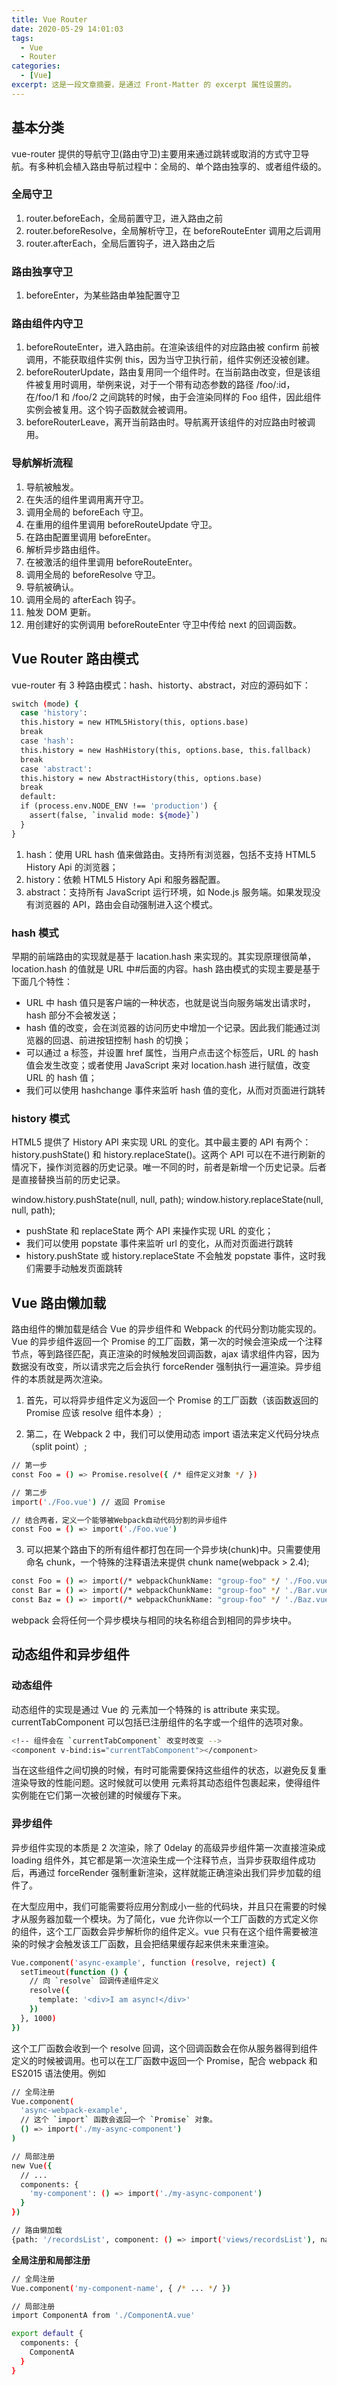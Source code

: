 ```yaml
---
title: Vue Router
date: 2020-05-29 14:01:03
tags:
  - Vue
  - Router
categories:
  - [Vue]
excerpt: 这是一段文章摘要，是通过 Front-Matter 的 excerpt 属性设置的。
---
```


## 基本分类

vue-router 提供的导航守卫(路由守卫)主要用来通过跳转或取消的方式守卫导航。有多种机会植入路由导航过程中：全局的、单个路由独享的、或者组件级的。

<!-- more -->

### 全局守卫

1. router.beforeEach，全局前置守卫，进入路由之前
2. router.beforeResolve，全局解析守卫，在 beforeRouteEnter 调用之后调用
3. router.afterEach，全局后置钩子，进入路由之后

### 路由独享守卫

1. beforeEnter，为某些路由单独配置守卫

### 路由组件内守卫

1. beforeRouteEnter，进入路由前。在渲染该组件的对应路由被 confirm 前被调用，不能获取组件实例 this，因为当守卫执行前，组件实例还没被创建。
2. beforeRouterUpdate，路由复用同一个组件时。在当前路由改变，但是该组件被复用时调用，举例来说，对于一个带有动态参数的路径 /foo/:id，在/foo/1 和 /foo/2 之间跳转的时候，由于会渲染同样的 Foo 组件，因此组件实例会被复用。这个钩子函数就会被调用。
3. beforeRouterLeave，离开当前路由时。导航离开该组件的对应路由时被调用。

### 导航解析流程

1. 导航被触发。
2. 在失活的组件里调用离开守卫。
3. 调用全局的 beforeEach 守卫。
4. 在重用的组件里调用 beforeRouteUpdate 守卫。
5. 在路由配置里调用 beforeEnter。
6. 解析异步路由组件。
7. 在被激活的组件里调用 beforeRouteEnter。
8. 调用全局的 beforeResolve 守卫。
9. 导航被确认。
10. 调用全局的 afterEach 钩子。
11. 触发 DOM 更新。
12. 用创建好的实例调用 beforeRouteEnter 守卫中传给 next 的回调函数。

## Vue Router 路由模式

vue-router 有 3 种路由模式：hash、historty、abstract，对应的源码如下：

```bash
switch (mode) {
  case 'history':
  this.history = new HTML5History(this, options.base)
  break
  case 'hash':
  this.history = new HashHistory(this, options.base, this.fallback)
  break
  case 'abstract':
  this.history = new AbstractHistory(this, options.base)
  break
  default:
  if (process.env.NODE_ENV !== 'production') {
    assert(false, `invalid mode: ${mode}`)
  }
}
```

1. hash：使用 URL hash 值来做路由。支持所有浏览器，包括不支持 HTML5 History Api 的浏览器；
2. history：依赖 HTML5 History Api 和服务器配置。
3. abstract：支持所有 JavaScript 运行环境，如 Node.js 服务端。如果发现没有浏览器的 API，路由会自动强制进入这个模式。

### hash 模式

早期的前端路由的实现就是基于 lacation.hash 来实现的。其实现原理很简单，location.hash 的值就是 URL 中#后面的内容。hash 路由模式的实现主要是基于下面几个特性：

- URL 中 hash 值只是客户端的一种状态，也就是说当向服务端发出请求时，hash 部分不会被发送；
- hash 值的改变，会在浏览器的访问历史中增加一个记录。因此我们能通过浏览器的回退、前进按钮控制 hash 的切换；
- 可以通过 a 标签，并设置 href 属性，当用户点击这个标签后，URL 的 hash 值会发生改变；或者使用 JavaScript 来对 location.hash 进行赋值，改变 URL 的 hash 值；
- 我们可以使用 hashchange 事件来监听 hash 值的变化，从而对页面进行跳转

### history 模式

HTML5 提供了 History API 来实现 URL 的变化。其中最主要的 API 有两个：history.pushState() 和 history.replaceState()。这两个 API 可以在不进行刷新的情况下，操作浏览器的历史记录。唯一不同的时，前者是新增一个历史记录。后者是直接替换当前的历史记录。

window.history.pushState(null, null, path);
window.history.replaceState(null, null, path);

- pushState 和 replaceState 两个 API 来操作实现 URL 的变化；
- 我们可以使用 popstate 事件来监听 url 的变化，从而对页面进行跳转
- history.pushState 或 history.replaceState 不会触发 popstate 事件，这时我们需要手动触发页面跳转

## Vue 路由懒加载

路由组件的懒加载是结合 Vue 的异步组件和 Webpack 的代码分割功能实现的。Vue 的异步组件返回一个 Promise 的工厂函数，第一次的时候会渲染成一个注释节点，等到路径匹配，真正渲染的时候触发回调函数，ajax 请求组件内容，因为数据没有改变，所以请求完之后会执行 forceRender 强制执行一遍渲染。异步组件的本质就是两次渲染。

1. 首先，可以将异步组件定义为返回一个 Promise 的工厂函数（该函数返回的 Promise 应该 resolve 组件本身）;

2. 第二，在 Webpack 2 中，我们可以使用动态 import 语法来定义代码分块点（split point）;

```bash
// 第一步
const Foo = () => Promise.resolve({ /* 组件定义对象 */ })

// 第二步
import('./Foo.vue') // 返回 Promise

// 结合两者，定义一个能够被Webpack自动代码分割的异步组件
const Foo = () => import('./Foo.vue')
```

3. 可以把某个路由下的所有组件都打包在同一个异步块(chunk)中。只需要使用命名 chunk，一个特殊的注释语法来提供 chunk name(webpack > 2.4);

```bash
const Foo = () => import(/* webpackChunkName: "group-foo" */ './Foo.vue')
const Bar = () => import(/* webpackChunkName: "group-foo" */ './Bar.vue')
const Baz = () => import(/* webpackChunkName: "group-foo" */ './Baz.vue')
```

webpack 会将任何一个异步模块与相同的块名称组合到相同的异步块中。

## 动态组件和异步组件

### 动态组件

动态组件的实现是通过 Vue 的 <component> 元素加一个特殊的 is attribute 来实现。 currentTabComponent 可以包括已注册组件的名字或一个组件的选项对象。

```bash
<!-- 组件会在 `currentTabComponent` 改变时改变 -->
<component v-bind:is="currentTabComponent"></component>
```

当在这些组件之间切换的时候，有时可能需要保持这些组件的状态，以避免反复重渲染导致的性能问题。这时候就可以使用 <keep-alive> 元素将其动态组件包裹起来，使得组件实例能在它们第一次被创建的时候缓存下来。

### 异步组件

异步组件实现的本质是 2 次渲染，除了 0delay 的高级异步组件第一次直接渲染成 loading 组件外，其它都是第一次渲染生成一个注释节点，当异步获取组件成功后，再通过 forceRender 强制重新渲染，这样就能正确渲染出我们异步加载的组件了。

在大型应用中，我们可能需要将应用分割成小一些的代码块，并且只在需要的时候才从服务器加载一个模块。为了简化，vue 允许你以一个工厂函数的方式定义你的组件，这个工厂函数会异步解析你的组件定义。vue 只有在这个组件需要被渲染的时候才会触发该工厂函数，且会把结果缓存起来供未来重渲染。

```bash
Vue.component('async-example', function (resolve, reject) {
  setTimeout(function () {
    // 向 `resolve` 回调传递组件定义
    resolve({
      template: '<div>I am async!</div>'
    })
  }, 1000)
})
```

这个工厂函数会收到一个 resolve 回调，这个回调函数会在你从服务器得到组件定义的时候被调用。也可以在工厂函数中返回一个 Promise，配合 webpack 和 ES2015 语法使用。例如

```bash
// 全局注册
Vue.component(
  'async-webpack-example',
  // 这个 `import` 函数会返回一个 `Promise` 对象。
  () => import('./my-async-component')
)

// 局部注册
new Vue({
  // ...
  components: {
    'my-component': () => import('./my-async-component')
  }
})

// 路由懒加载
{path: '/recordsList', component: () => import('views/recordsList'), name: 'recordsList'}
```

**全局注册和局部注册**

```bash
// 全局注册
Vue.component('my-component-name', { /* ... */ })

// 局部注册
import ComponentA from './ComponentA.vue'

export default {
  components: {
    ComponentA
  }
}

```
